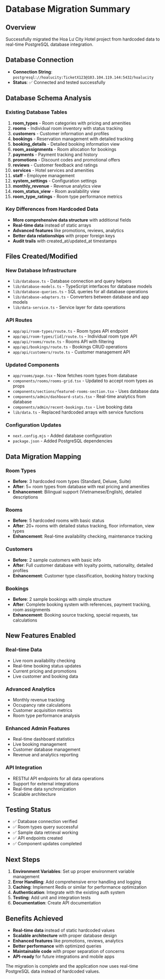 # Database Migration Summary

## Overview
Successfully migrated the Hoa Lư City Hotel project from hardcoded data to real-time PostgreSQL database integration.

## Database Connection
- **Connection String**: `postgresql://hoalucity:TicketX123@103.104.119.144:5432/hoalucity`
- **Status**: ✅ Connected and tested successfully

## Database Schema Analysis

### Existing Database Tables
1. **room_types** - Room categories with pricing and amenities
2. **rooms** - Individual room inventory with status tracking
3. **customers** - Customer information and profiles
4. **bookings** - Reservation management with detailed tracking
5. **booking_details** - Detailed booking information view
6. **room_assignments** - Room allocation for bookings
7. **payments** - Payment tracking and history
8. **promotions** - Discount codes and promotional offers
9. **reviews** - Customer feedback and ratings
10. **services** - Hotel services and amenities
11. **staff** - Employee management
12. **system_settings** - Configuration settings
13. **monthly_revenue** - Revenue analytics view
14. **room_status_view** - Room availability view
15. **room_type_ratings** - Room type performance metrics

### Key Differences from Hardcoded Data
- **More comprehensive data structure** with additional fields
- **Real-time data** instead of static arrays
- **Advanced features** like promotions, reviews, analytics
- **Better data relationships** with proper foreign keys
- **Audit trails** with created_at/updated_at timestamps

## Files Created/Modified

### New Database Infrastructure
- `lib/database.ts` - Database connection and query helpers
- `lib/database-models.ts` - TypeScript interfaces for database models
- `lib/database-queries.ts` - SQL queries for all database operations
- `lib/database-adapters.ts` - Converters between database and app models
- `lib/data-service.ts` - Service layer for data operations

### API Routes
- `app/api/room-types/route.ts` - Room types API endpoint
- `app/api/room-types/[id]/route.ts` - Individual room type API
- `app/api/rooms/route.ts` - Rooms API with filtering
- `app/api/bookings/route.ts` - Bookings CRUD operations
- `app/api/customers/route.ts` - Customer management API

### Updated Components
- `app/rooms/page.tsx` - Now fetches room types from database
- `components/rooms/rooms-grid.tsx` - Updated to accept room types as props
- `components/sections/featured-rooms-section.tsx` - Uses database data
- `components/admin/dashboard-stats.tsx` - Real-time analytics from database
- `components/admin/recent-bookings.tsx` - Live booking data
- `lib/data.ts` - Replaced hardcoded arrays with service functions

### Configuration Updates
- `next.config.mjs` - Added database configuration
- `package.json` - Added PostgreSQL dependencies

## Data Migration Mapping

### Room Types
- **Before**: 3 hardcoded room types (Standard, Deluxe, Suite)
- **After**: 5+ room types from database with real pricing and amenities
- **Enhancement**: Bilingual support (Vietnamese/English), detailed descriptions

### Rooms
- **Before**: 5 hardcoded rooms with basic status
- **After**: 20+ rooms with detailed status tracking, floor information, view types
- **Enhancement**: Real-time availability checking, maintenance tracking

### Customers
- **Before**: 2 sample customers with basic info
- **After**: Full customer database with loyalty points, nationality, detailed profiles
- **Enhancement**: Customer type classification, booking history tracking

### Bookings
- **Before**: 2 sample bookings with simple structure
- **After**: Complete booking system with references, payment tracking, room assignments
- **Enhancement**: Booking source tracking, special requests, tax calculations

## New Features Enabled

### Real-time Data
- Live room availability checking
- Real-time booking status updates
- Current pricing and promotions
- Live customer and booking data

### Advanced Analytics
- Monthly revenue tracking
- Occupancy rate calculations
- Customer acquisition metrics
- Room type performance analysis

### Enhanced Admin Features
- Real-time dashboard statistics
- Live booking management
- Customer database management
- Revenue and analytics reporting

### API Integration
- RESTful API endpoints for all data operations
- Support for external integrations
- Real-time data synchronization
- Scalable architecture

## Testing Status
- ✅ Database connection verified
- ✅ Room types query successful
- ✅ Sample data retrieval working
- ✅ API endpoints created
- ✅ Component updates completed

## Next Steps
1. **Environment Variables**: Set up proper environment variable management
2. **Error Handling**: Add comprehensive error handling and logging
3. **Caching**: Implement Redis or similar for performance optimization
4. **Authentication**: Integrate with the existing auth system
5. **Testing**: Add unit and integration tests
6. **Documentation**: Create API documentation

## Benefits Achieved
- **Real-time data** instead of static hardcoded values
- **Scalable architecture** with proper database design
- **Enhanced features** like promotions, reviews, analytics
- **Better performance** with optimized queries
- **Maintainable code** with proper separation of concerns
- **API-ready** for future integrations and mobile apps

The migration is complete and the application now uses real-time PostgreSQL data instead of hardcoded values.
